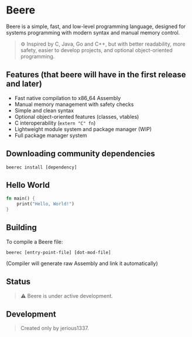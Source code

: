 # Beere

Beere is a simple, fast, and low-level programming language, designed for systems programming with modern syntax and manual memory control.

> ⚙️ Inspired by C, Java, Go and C++, but with better readability, more safety, easier to develop projects, and optional object-oriented programming.

## Features (that beere will have in the first release and later)

- Fast native compilation to x86_64 Assembly  
- Manual memory management with safety checks  
- Simple and clean syntax
- Optional object-oriented features (classes, vtables)  
- C interoperability (`extern "C" fn`)  
- Lightweight module system and package manager (WIP)
- Full package manager system

## Downloading community dependencies
```
beerec install [dependency]
```

## Hello World

```rs
fn main() {
    print("Hello, World!")
}
```

## Building
To compile a Beere file:

```
beerec [entry-point-file] [dot-mod-file]
```
(Compiler will generate raw Assembly and link it automatically)

## Status

> ⚠️ Beere is under active development.

## Development
> Created only by jerious1337.
